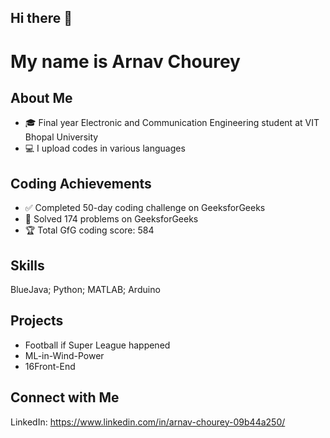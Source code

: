 ## Hi there 👋

# My name is Arnav Chourey

## About Me
- 🎓 Final year Electronic and Communication Engineering student at VIT Bhopal University
- 💻 I upload codes in various languages

## Coding Achievements  
- ✅ Completed 50-day coding challenge on GeeksforGeeks
- 🧩 Solved 174 problems on GeeksforGeeks
- 🏆 Total GfG coding score: 584

## Skills
BlueJava; Python; MATLAB; Arduino

## Projects
- Football if Super League happened
- ML-in-Wind-Power
- 16Front-End

## Connect with Me
LinkedIn: https://www.linkedin.com/in/arnav-chourey-09b44a250/
